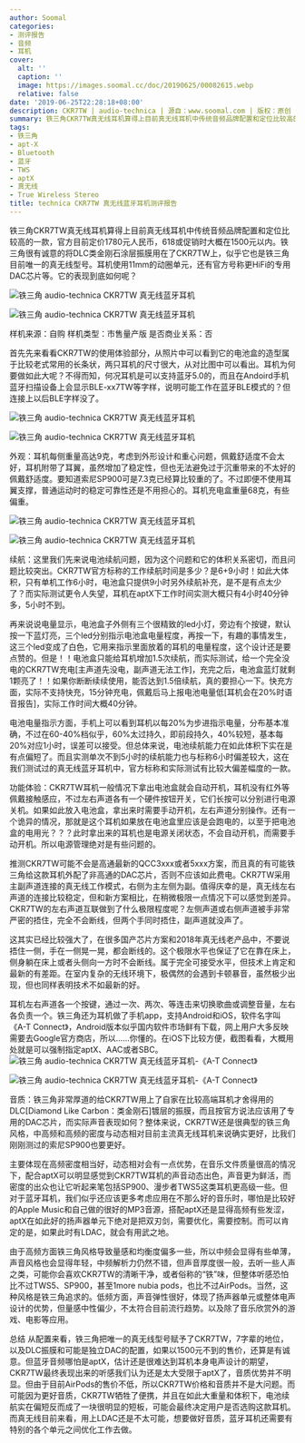 ```yaml
---
author: Soomal
categories:
- 测评报告
- 音频
- 耳机
cover:
  alt: ''
  caption: ''
  image: https://images.soomal.cc/doc/20190625/00082615.webp
  relative: false
date: '2019-06-25T22:28:18+08:00'
description: CKR7TW | audio-technica | 源自：www.soomal.com | 版权：原创 |  平均/总评分：09.67/58
summary: 铁三角CKR7TW真无线耳机算得上目前真无线耳机中传统音频品牌配置和定位比较高的一款，官方目前定价1780元人民币。铁三角很有诚意的将DLC类金刚石涂层振膜用在了CKR7TW上，似乎它也是铁三角目前唯一的真无线型号。
tags:
- 铁三角
- apt-X
- Bluetooth
- 蓝牙
- TWS
- aptX
- 真无线
- True Wireless Stereo
title: technica CKR7TW 真无线蓝牙耳机测评报告
---
```


铁三角CKR7TW真无线耳机算得上目前真无线耳机中传统音频品牌配置和定位比较高的一款，官方目前定价1780元人民币，618或促销时大概在1500元以内。铁三角很有诚意的将DLC类金刚石涂层振膜用在了CKR7TW上，似乎它也是铁三角目前唯一的真无线型号。耳机使用11mm的动圈单元，还有官方号称更HiFi的专用DAC芯片等。它的表现到底如何呢？



![铁三角 audio-technica CKR7TW 真无线蓝牙耳机](https://images.soomal.cc/doc/20190618/00082502_01.webp)



![铁三角 audio-technica CKR7TW 真无线蓝牙耳机](https://images.soomal.cc/doc/20190618/00082503_01.webp)



样机来源：自购
样机类型：市售量产版
是否商业关系：否



首先先来看看CKR7TW的使用体验部分，从照片中可以看到它的电池盒的造型属于比较老式常用的长条状，两只耳机的尺寸很大，从对比图中可以看出。耳机为何要做如此大呢？不得而知，何况耳机是可以支持蓝牙5.0的，而且在Andoird手机蓝牙扫描设备上会显示BLE-xx7TW等字样，说明可能工作在蓝牙BLE模式的？但连接上以后BLE字样没了。



![铁三角 audio-technica CKR7TW 真无线蓝牙耳机](https://images.soomal.cc/doc/20190618/00082498_01.webp)



![铁三角 audio-technica CKR7TW 真无线蓝牙耳机](https://images.soomal.cc/doc/20190618/00082499_01.webp)



外观：耳机每侧重量高达9克，考虑到外形设计和重心问题，佩戴舒适度不会太好，耳机附带了耳翼，虽然增加了稳定性，但也无法避免过于沉重带来的不太好的佩戴舒适度。要知道索尼SP900可是7.3克已经算比较重的了。不过即便不使用耳翼支撑，普通运动时的稳定可靠性还是不用担心的。耳机充电盒重量68克，有些偏重。



![铁三角 audio-technica CKR7TW 真无线蓝牙耳机](https://images.soomal.cc/doc/20190618/00082501_01.webp)



![铁三角 audio-technica CKR7TW 真无线蓝牙耳机](https://images.soomal.cc/doc/20190618/00082504_01.webp)



续航：这里我们先来说电池续航问题，因为这个问题和它的体积关系密切，而且问题比较突出。CKR7TW官方标称的工作续航时间是多少？是6+9小时！如此大体积，只有单机工作6小时，电池盒只提供9小时另外续航补充，是不是有点太少了？而实际测试更令人失望，耳机在aptX下工作时间实测大概只有4小时40分钟多，5小时不到。

再来说说电量显示，电池盒子外侧有三个很精致的led小灯，旁边有个按键，默认按一下蓝灯亮，三个led分别指示电池盒电量程度，再按一下，有趣的事情发生，这三个led变成了白色，它用来指示里面放着的耳机的电量程度，这个设计还是要点赞的。但是！！电池盒只能给耳机增加1.5次续航，而实际测试，给一个完全没电的CKR7TW充电[主声道先没电，副声道无法工作]，充完之后，电池盒蓝灯就剩1颗亮了！！如果你断断续续使用，能否达到1.5倍续航，真的要担心一下。快充方面，实际不支持快充，15分钟充电，佩戴后马上报电池电量低[耳机会在20%时语音报告]，实际工作时间大概40分钟。

电池电量指示方面，手机上可以看到耳机以每20%为步进指示电量，分布基本准确，不过在60-40%档似乎，60%太过持久，即前段持久，40%较短，基本每20%对应1小时，误差可以接受。但总体来说，电池续航能力在如此体积下实在是有点偏短了。而且实测单次不到5小时的续航能力也与标称6小时偏差较大，这在我们测试过的真无线蓝牙耳机中，官方标称和实际测试有比较大偏差幅度的一款。

功能体验：CKR7TW耳机一般情况下拿出电池盒就会自动开机，耳机没有红外等佩戴接触感应，不过左右声道各有一个硬件按钮开关，它们长按可以分别进行电源关机。如果如此放入电池盒，拿出来时需要手动开机，左右声道分别操作。还有一个诡异的情况，那就是这个耳机如果放在电池盒里应该是会跑电的，以至于把电池盒的电用光？？？此时拿出来的耳机也是电源关闭状态，不会自动开机，而需要手动开机。所以电源管理绝对是有些问题的。

推测CKR7TW可能不会是高通最新的QCC3xxx或者5xxx方案，而且真的有可能铁三角给这款耳机外配了非高通的DAC芯片，否则不应该如此费电。CKR7TW采用主副声道连接的真无线工作模式，右侧为主左侧为副。值得庆幸的是，真无线左右声道的连接比较稳定，但和新方案相比，在稍微极限一点情况下可以感觉到差异。CKR7TW的左右声道互联做到了什么极限程度呢？左侧声道或右侧声道被手非常严密的捂住，完全不会断线，但两个手同时捂住，副声道就没声了。

这其实已经比较强大了，在很多国产芯片方案和2018年真无线老产品中，不要说捂住一侧，手在一侧晃一晃，都会断线的。这个极限水平也保证了它在靠在床上，侧身躺在床上或者头侧向一方时不会断线。属于完全可接受水平，但技术上肯定和最新的有差距。在室内复杂的无线环境下，极偶然的会遇到卡顿暴音，虽然极少出现，但也同样表明技术不如最新的好。

耳机左右声道各一个按键，通过一次、两次、等连击来切换歌曲或调整音量，左右各负责一个。铁三角还为耳机做了手机app，支持Android和iOS，软件名字叫《A-T Connect》，Android版本似乎国内软件市场鲜有下载，网上用户大多反映需要去Google官方商店，所以……你懂的。在iOS下比较方便，截图看看，大概用处就是可以强制指定aptX、AAC或者SBC。
![铁三角 audio-technica CKR7TW 真无线蓝牙耳机-《A-T Connect》](https://images.soomal.cc/doc/20190625/00082613_01.webp)




![铁三角 audio-technica CKR7TW 真无线蓝牙耳机-《A-T Connect》](https://images.soomal.cc/doc/20190625/00082614_01.webp)




音质：铁三角非常厚道的给CKR7TW用上了自家在比较高端耳机才舍得用的DLC[Diamond Like Carbon：类金刚石]镀层的振膜，而且按官方说法应该用了专用的DAC芯片，而实际声音表现如何？整体来说，CKR7TW还是很典型的铁三角风格，中高频和高频的密度与动态相对目前主流真无线耳机来说确实更好，比我们刚刚测过的索尼SP900也要更好。

主要体现在高频密度相当好，动态相对会有一点优势，在音乐文件质量很高的情况下，配合aptX可以明显感觉到CKR7TW耳机的声音动态出色，声音更为鲜活，而密度的出众也让它听起来笔包括SP900、漫步者TWS5这类耳机更高级一些。但对于蓝牙耳机，我们似乎还应该更多考虑应用在不那么好的音乐时，哪怕是比较好的Apple Music和自己做的很好的MP3音源，搭配aptX还是显得高频有些发涩，aptX在如此好的扬声器单元下绝对是把双刃剑，需要优化，需要控制。而可以肯定的是，如果此时有LDAC，就会有用武之地。

由于高频方面铁三角风格导致量感和均衡度偏多一些，所以中频会显得有些单薄，声音风格也会显得年轻，中频解析力仍然不错，但声音厚度很一般，去听一些人声之类，可能你会喜欢CKR7TW的清晰干净，或者俗称的“铁”味，但整体听感恐怕比不过TWS5、SP900，甚至1more nubia pods，也比不过AirPods。当然，这种风格是铁三角追求的。低频方面，声音弹性很好，体现了扬声器单元或整体电声设计的优势，但量感中性偏少，不太符合目前流行趋势。以及除了音乐欣赏外的游戏、电影等应用。

总结
从配置来看，铁三角把唯一的真无线型号赋予了CKR7TW，7字辈的地位，以及DLC振膜和可能是独立DAC的配置，如果以1500元不到的售价，还算是有诚意。但蓝牙音频哪怕是aptX，估计还是很难达到耳机本身电声设计的期望，CKR7TW最终表现出来的听感我们认为还是太大受限于aptX了，音质优势并不明显。但由于目前AirPods的售价不低，所以CKR7TW价格和音质并不是大问题。而可能因为更好音质，CKR7TW牺牲了便携，并且在如此大重量和体积下，电池续航实在偏短反而成了一块很明显的短板，可能会最终决定用户是否选购这款耳机。而真无线目前来看，用上LDAC还是不太可能，想要做好音质，蓝牙耳机还需要有特别的各个单元之间优化工作去做。